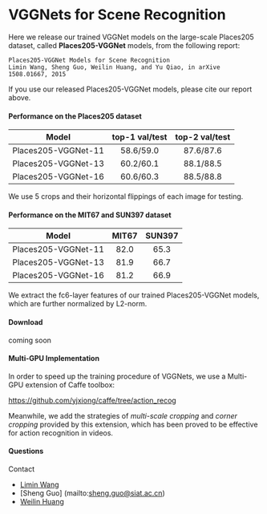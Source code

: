# VGGNets for Scene Recognition

Here we release our trained VGGNet models on the large-scale Places205 dataset, called **Places205-VGGNet** models, from the following report:

    Places205-VGGNet Models for Scene Recognition
    Limin Wang, Sheng Guo, Weilin Huang, and Yu Qiao, in arXive 1508.01667, 2015

If you use our released Places205-VGGNet models, please cite our report above.

#### Performance on the Places205 dataset

|        Model        | top-1 val/test | top-2 val/test |
|:-------------------:|:--------------:|:--------------:|
| Places205-VGGNet-11 |    58.6/59.0   |    87.6/87.6   |
| Places205-VGGNet-13 |    60.2/60.1   |    88.1/88.5   |
| Places205-VGGNet-16 |    60.6/60.3   |    88.5/88.8   |

We use 5 crops and their horizontal flippings of each image for testing.

#### Performance on the MIT67 and SUN397 dataset

|        Model        | MIT67 | SUN397 |
|:-------------------:|:-----:|:------:|
| Places205-VGGNet-11 |  82.0 |  65.3  |
| Places205-VGGNet-13 |  81.9 |  66.7  |
| Places205-VGGNet-16 |  81.2 |  66.9  |

We extract the fc6-layer features of our trained Places205-VGGNet models, which are further normalized by L2-norm.

#### Download
coming soon

#### Multi-GPU Implementation

In order to speed up the training procedure of VGGNets, we use a Multi-GPU extension of Caffe toolbox:

https://github.com/yjxiong/caffe/tree/action_recog

Meanwhile, we add the strategies of _multi-scale cropping_ and _corner cropping_ provided by this extension, which has been proved to be effective for action recognition in videos.

#### Questions
Contact 
- [Limin Wang](http://wanglimin.github.io/)
- [Sheng Guo] (mailto:sheng.guo@siat.ac.cn)
- [Weilin Huang](http://www.wlhuang.com/)
